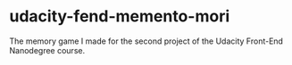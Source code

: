 # udacity-fend-memento-mori
The memory game I made for the second project of the Udacity Front-End Nanodegree course.
